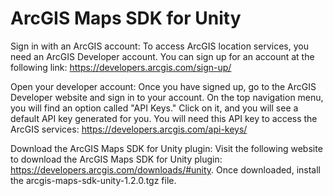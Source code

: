 # ArcGIS Maps SDK for Unity

Sign in with an ArcGIS account:
To access ArcGIS location services, you need an ArcGIS Developer account. You can sign up for an account at the following link: https://developers.arcgis.com/sign-up/

Open your developer account:
Once you have signed up, go to the ArcGIS Developer website and sign in to your account. On the top navigation menu, you will find an option called "API Keys." Click on it, and you will see a default API key generated for you. You will need this API key to access the ArcGIS services: https://developers.arcgis.com/api-keys/

Download the ArcGIS Maps SDK for Unity plugin:
Visit the following website to download the ArcGIS Maps SDK for Unity plugin: https://developers.arcgis.com/downloads/#unity. Once downloaded, install the arcgis-maps-sdk-unity-1.2.0.tgz file.
